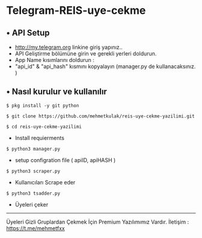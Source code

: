 
# Telegram-REIS-uye-cekme

## • API Setup
*  http://my.telegram.org  linkine giriş yapınız..
* API Geliştirme bölümüne girin ve gerekli yerleri doldurun.
* App Name kısımlarını doldurun :
* "api_id" & "api_hash" kısmını kopyalayın (manager.py de kullanacaksınız. )

## • Nasıl kurulur ve kullanılır

`$ pkg install -y git python`

`$ git clone https://github.com/mehmetkulak/reis-uye-cekme-yazilimi.git`

`$ cd reis-uye-cekme-yazilimi`

* Install requierments

`$ python3 manager.py`

* setup configration file ( apiID, apiHASH )

`$ python3 scraper.py`

* Kullanıcıları Scrape eder

`$ python3 tsadder.py`

* Üyeleri çeker
---

Üyeleri Gizli Gruplardan Çekmek İçin Premium Yazılımımız Vardır.
İletişim : https://t.me/mehmetfxx
